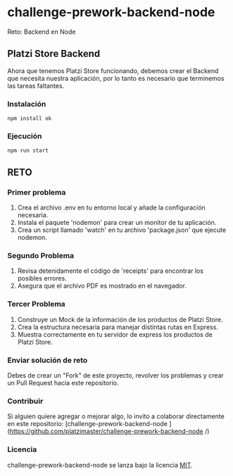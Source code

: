 # challenge-prework-backend-node

Reto: Backend en Node

## Platzi Store Backend

Ahora que tenemos Platzi Store funcionando, debemos crear el Backend que necesita nuestra aplicación, por lo tanto es necesario que terminemos las tareas faltantes.

### Instalación
```
npm install ok
```

### Ejecución
```
npm run start
```

## RETO

### Primer problema

1) Crea el archivo .env en tu entorno local y añade la configuración necesaria.
2) Instala el paquete 'nodemon' para crear un monitor de tu aplicación.
3) Crea un script llamado 'watch' en tu archivo 'package.json' que ejecute nodemon.

### Segundo Problema

1) Revisa detenidamente el código de 'receipts' para encontrar los posibles errores.
2) Asegura que el archivo PDF es mostrado en el navegador.

### Tercer Problema

1) Construye un Mock de la información de los productos de Platzi Store.
2) Crea la estructura necesaria para manejar distintas rutas en Express.
3) Muestra correctamente en tu servidor de express los productos de Platzi Store.


### Enviar solución de reto
Debes de crear un "Fork" de este proyecto, revolver los problemas y crear un Pull Request hacia este repositorio.

### Contribuir
Si alguien quiere agregar o mejorar algo, lo invito a colaborar directamente en este repositorio: [challenge-prework-backend-node
](https://github.com/platzimaster/challenge-prework-backend-node
/)

### Licencia
challenge-prework-backend-node se lanza bajo la licencia [MIT](https://opensource.org/licenses/MIT).
